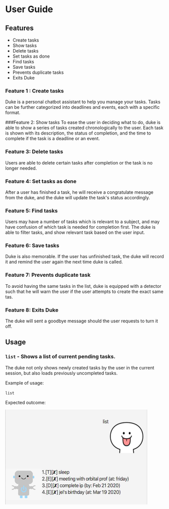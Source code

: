 # User Guide

## Features 
* Create tasks
* Show tasks
* Delete tasks
* Set tasks as done
* Find tasks
* Save tasks
* Prevents duplicate tasks
* Exits Duke

### Feature 1 : Create tasks
Duke is a personal chatbot assistant to help you manage your tasks.
Tasks can be further categorized into deadlines and events, 
each with a specific format. 

###Feature 2: Show tasks
To ease the user in deciding what to do, duke is able to show a series
of tasks created chronologically to the user. Each task is shown with its
description, the status of completion, and the time to complete if the task
is a deadline or an event.

### Feature 3: Delete tasks
Users are able to delete certain tasks after completion or the task
is no longer needed.

### Feature 4: Set tasks as done
After a user has finished a task, he will receive a congratulate message
from the duke, and the duke will update the task's status accordingly.

### Feature 5: Find tasks
Users may have a number of tasks which is relevant to a subject, and may 
have confusion of which task is needed for completion first. The duke is
able to filter tasks, and show relevant task based on the user input.

### Feature 6: Save tasks
Duke is also memorable. If the user has unfinished task, the duke will
record it and remind the user again the next time duke is called.

### Feature 7: Prevents duplicate task
To avoid having the same tasks in the list, duke is equipped with a 
detector such that he will warn the user if the user attempts to create
the exact same tas.

### Feature 8: Exits Duke
The duke will sent a goodbye message should the user requests to turn it
off.

## Usage

### `list` - Shows a list of current pending tasks.
 
The duke not only shows newly created tasks by the user in the current
session, but also loads previously uncompleted tasks.

Example of usage: 

`list`

Expected outcome:

<img height="300" src="./images/list.jpg" width="450">



